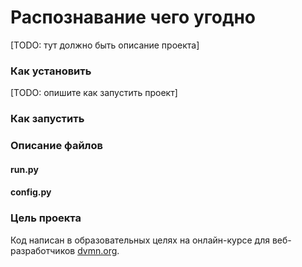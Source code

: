 # Распознавание чего угодно

[TODO: тут должно быть описание проекта]

### Как установить

[TODO: опишите как запустить проект]

### Как запустить


### Описание файлов

#### run.py

#### config.py


### Цель проекта

Код написан в образовательных целях на онлайн-курсе для веб-разработчиков [dvmn.org](https://dvmn.org/).

